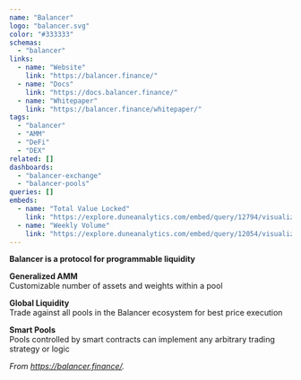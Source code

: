 ```yaml
---
name: "Balancer"
logo: "balancer.svg"
color: "#333333"
schemas:
  - "balancer"
links:
  - name: "Website"
    link: "https://balancer.finance/"
  - name: "Docs"
    link: "https://docs.balancer.finance/"
  - name: "Whitepaper"
    link: "https://balancer.finance/whitepaper/"
tags:
  - "balancer"
  - "AMM"
  - "DeFi"
  - "DEX"
related: []
dashboards: 
  - "balancer-exchange"
  - "balancer-pools"
queries: []
embeds:
  - name: "Total Value Locked"
    link: "https://explore.duneanalytics.com/embed/query/12794/visualization/25604?api_key=lufde1zfehbO7DyRVvlYVmd3wgSFjarQksr0GSjj" 
  - name: "Weekly Volume"
    link: "https://explore.duneanalytics.com/embed/query/12054/visualization/24005?api_key=dOW94Gbt2IA5UiHyQPHzl7opeF2OG05wTlzy085H" 
---
```


**Balancer is a protocol for programmable liquidity**

**Generalized AMM**  
Customizable number of assets and weights within a pool

**Global Liquidity**  
Trade against all pools in the Balancer ecosystem for best price execution

**Smart Pools**  
Pools controlled by smart contracts can implement any arbitrary trading strategy or logic

*From https://balancer.finance/.*
